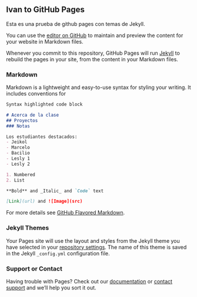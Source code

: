 ## Ivan to GitHub Pages

Esta es una prueba de github pages con temas de Jekyll.

You can use the [editor on GitHub](https://github.com/UPSE-WEB-2021-2/2-test-githubpages-theme/edit/gh-pages/index.md) to maintain and preview the content for your website in Markdown files.

Whenever you commit to this repository, GitHub Pages will run [Jekyll](https://jekyllrb.com/) to rebuild the pages in your site, from the content in your Markdown files.

### Markdown

Markdown is a lightweight and easy-to-use syntax for styling your writing. It includes conventions for

```markdown
Syntax highlighted code block

# Acerca de la clase
## Proyectos
### Notas

Los estudiantes destacados:
- Jeikol
- Marcelo
- Bacilio
- Lesly 1
- Lesly 2

1. Numbered
2. List

**Bold** and _Italic_ and `Code` text

[Link](url) and ![Image](src)
```

For more details see [GitHub Flavored Markdown](https://guides.github.com/features/mastering-markdown/).

### Jekyll Themes

Your Pages site will use the layout and styles from the Jekyll theme you have selected in your [repository settings](https://github.com/UPSE-WEB-2021-2/2-test-githubpages-theme/settings/pages). The name of this theme is saved in the Jekyll `_config.yml` configuration file.

### Support or Contact

Having trouble with Pages? Check out our [documentation](https://docs.github.com/categories/github-pages-basics/) or [contact support](https://support.github.com/contact) and we’ll help you sort it out.
